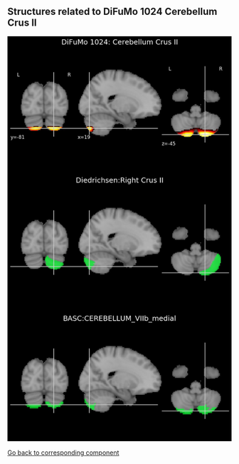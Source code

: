 


## Structures related to DiFuMo 1024 Cerebellum Crus II

![442](442.jpg "Structures related to DiFuMo 1024 Cerebellum Crus II")

[Go back to corresponding component](https://parietal-inria.github.io/DiFuMo/1024/html/442.html)